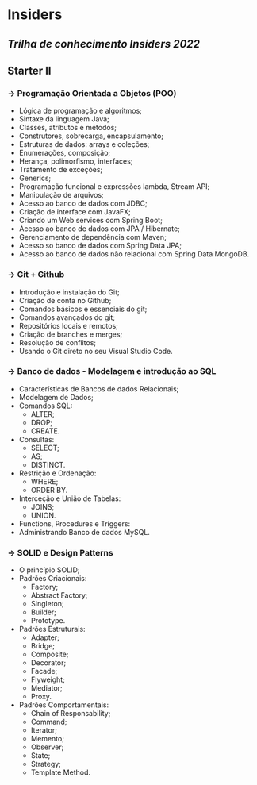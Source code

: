 # Insiders
## _Trilha de conhecimento Insiders 2022_

## Starter II 

### -> Programação Orientada a Objetos (POO) 
- Lógica de programação e algoritmos; 
- Sintaxe da linguagem Java; 
- Classes, atributos e métodos;
- Construtores, sobrecarga, encapsulamento; 
- Estruturas de dados: arrays e coleções; 
- Enumerações, composição; 
- Herança, polimorfismo, interfaces; 
- Tratamento de exceções; 
- Generics; 
- Programação funcional e expressões lambda, Stream API; 
- Manipulação de arquivos;
- Acesso ao banco de dados com JDBC; 
- Criação de interface com JavaFX; 
- Criando um Web services com Spring Boot; 
- Acesso ao banco de dados com JPA / Hibernate; 
- Gerenciamento de dependência com Maven; 
- Acesso so banco de dados com Spring Data JPA; 
- Acesso ao banco de dados não relacional com Spring Data MongoDB.

### -> Git + Github 

- Introdução e instalação do Git;
- Criação de conta no Github;
- Comandos básicos e essenciais do git;
- Comandos avançados do git;
- Repositórios locais e remotos; 
- Criação de branches e merges;
- Resolução de conflitos;
- Usando o Git direto no seu Visual Studio Code.

### -> Banco de dados - Modelagem e introdução ao SQL 

- Características de Bancos de dados Relacionais;
- Modelagem de Dados;
- Comandos SQL:
    - ALTER;
    - DROP;
    - CREATE.
- Consultas:
    - SELECT;
    - AS;
    - DISTINCT.
- Restrição e Ordenação:
    - WHERE;
    - ORDER BY.
- Interceção e União de Tabelas:
    - JOINS;
    - UNION.
- Functions, Procedures e Triggers:
- Administrando Banco de dados MySQL.

### -> SOLID e Design Patterns 

- O princípio SOLID;
- Padrões Criacionais: 
    - Factory; 
    - Abstract Factory;
    - Singleton;
    - Builder;
    - Prototype.
- Padrões Estruturais:
    - Adapter;
    - Bridge;
    - Composite;
    - Decorator;
    - Facade;
    - Flyweight;
    - Mediator;
    - Proxy. 
- Padrões Comportamentais:
    - Chain of Responsability;
    - Command;
    - Iterator;
    - Memento;
    - Observer;
    - State;
    - Strategy;
    - Template Method. 
     
